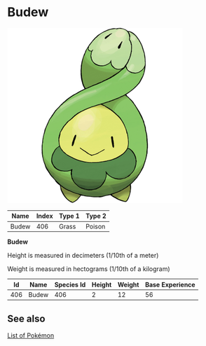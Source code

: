 # Budew


![Budew](images/406.png)

| **Name** | **Index** | **Type 1** | **Type 2** |
|----|----|----|----|
| Budew | 406 | Grass | Poison  |

**Budew** 


Height is measured in decimeters (1/10th of a meter)

Weight is measured in hectograms (1/10th of a kilogram)

| **Id** | **Name** | **Species Id** | **Height** | **Weight** | **Base Experience** |
|--------|----------|----------------|------------|------------|---------------------|
| 406 | Budew | 406 | 2 | 12 | 56 |


## See also

[List of Pokémon](../pokemon.md)
